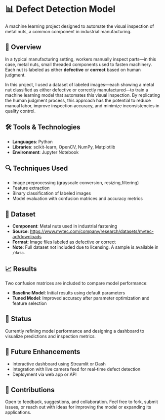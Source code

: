 # 📊 Defect Detection Model

A machine learning project designed to automate the visual inspection of metal nuts, a common component in industrial manufacturing.

## 🧠 Overview

In a typical manufacturing setting, workers manually inspect parts—in this case, metal nuts, small threaded components used to fasten machinery. Each nut is labeled as either **defective** or **correct** based on human judgment.

In this project, I used a dataset of labeled images—each showing a metal nut classified as either defective or correctly manufactured—to train a machine learning model that automates this visual inspection. By replicating the human judgment process, this approach has the potential to reduce manual labor, improve inspection accuracy, and minimize inconsistencies in quality control.

## 🛠️ Tools & Technologies

- **Languages**: Python  
- **Libraries**: scikit-learn, OpenCV, NumPy, Matplotlib  
- **Environment**: Jupyter Notebook

## 🔍 Techniques Used

- Image preprocessing (grayscale conversion, resizing,filtering)  
- Feature extraction  
- Binary classification of labeled images 
- Model evaluation with confusion matrices and accuracy metrics

## 📂 Dataset

- **Component**: Metal nuts used in industrial fastening  
- **Source**: https://www.mvtec.com/company/research/datasets/mvtec-ad/downloads
- **Format**: Image files labeled as defective or correct  
- **Note**: Full dataset not included due to licensing. A sample is available in `/data`.

## 📈 Results

Two confusion matrices are included to compare model performance:
- **Baseline Model**: Initial results using default parameters  
- **Tuned Model**: Improved accuracy after parameter optimization and feature selection

## 🚧 Status

Currently refining model performance and designing a dashboard to visualize predictions and inspection metrics.

## 📌 Future Enhancements

- Interactive dashboard using Streamlit or Dash  
- Integration with live camera feed for real-time defect detection  
- Deployment via web app or API

## 🤝 Contributions

Open to feedback, suggestions, and collaboration. Feel free to fork, submit issues, or reach out with ideas for improving the model or expanding its applications.